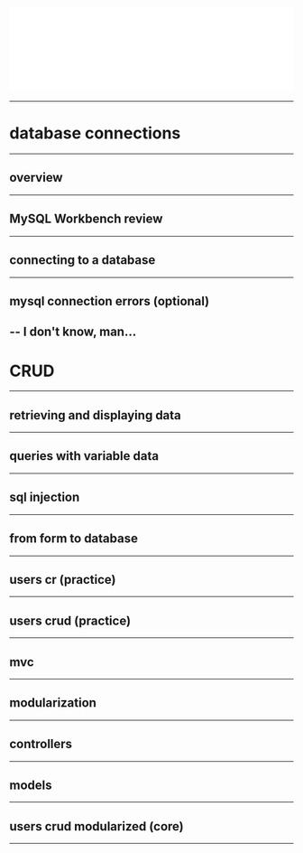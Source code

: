 ![](../images/coding_dojo_logo_white.png)
<!-- .slide:data-background="#000000" -->

---
<!-- .slide:data-background="#000000" -->
# database connections
---
## overview
---
## MySQL Workbench review
---
## connecting to a database
---
## mysql connection errors (optional)
--
I don't know, man...
---
<!-- .slide:data-background="#000000" -->
# CRUD
---
## retrieving and displaying data
---
## queries with variable data
---
## sql injection
---
## from form to database
---
## users cr (practice)
---
## users crud (practice)
---
## mvc
---
## modularization
---
## controllers
---
## models
---
## users crud modularized (core)
---